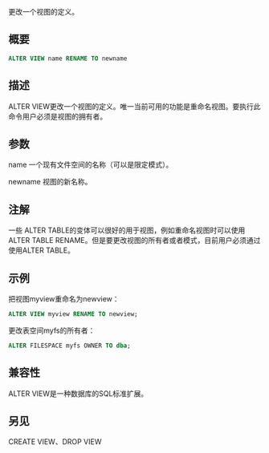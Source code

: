 更改一个视图的定义。

## 概要

```sql
ALTER VIEW name RENAME TO newname
```

## 描述
ALTER VIEW更改一个视图的定义。唯一当前可用的功能是重命名视图。要执行此命令用户必须是视图的拥有者。

## 参数

name
一个现有文件空间的名称（可以是限定模式）。

newname
视图的新名称。

## 注解
一些 ALTER TABLE的变体可以很好的用于视图，例如重命名视图时可以使用ALTER TABLE RENAME。但是要更改视图的所有者或者模式，目前用户必须通过使用ALTER TABLE。

## 示例

把视图myview重命名为newview：

```sql
ALTER VIEW myview RENAME TO newview;
```

更改表空间myfs的所有者：

```sql
ALTER FILESPACE myfs OWNER TO dba;
```

## 兼容性
ALTER VIEW是一种数据库的SQL标准扩展。

## 另见

CREATE VIEW、DROP VIEW
